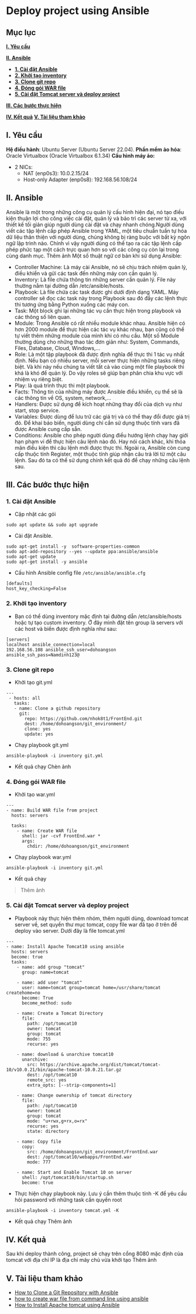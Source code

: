 # **Deploy project using Ansible**
## **Mục lục**
[**I. Yêu cầu**](https://github.com/nhok8t1/Viettel-Digital-Talent-Program-2022/edit/main/Practice-2/DoHoangSon/README.md#i-y%C3%AAu-c%E1%BA%A7u)

[**II. Ansible**](https://github.com/nhok8t1/Viettel-Digital-Talent-Program-2022/edit/main/Practice-2/DoHoangSon/README.md#ii-ansible)

   - [**1. Cài đặt Ansible**](https://github.com/nhok8t1/Viettel-Digital-Talent-Program-2022/edit/main/Practice-2/DoHoangSon/README.md#1-c%C3%A0i-%C4%91%E1%BA%B7t-ansible)
   - [**2. Khởi tạo inventory**](https://github.com/nhok8t1/Viettel-Digital-Talent-Program-2022/edit/main/Practice-2/DoHoangSon/README.md#2-kh%E1%BB%9Fi-t%E1%BA%A1o-inventory)
   - [**3. Clone git repo**](https://github.com/nhok8t1/Viettel-Digital-Talent-Program-2022/edit/main/Practice-2/DoHoangSon/README.md#3-clone-git-repo)
   - [**4. Đóng gói WAR file**](https://github.com/nhok8t1/Viettel-Digital-Talent-Program-2022/edit/main/Practice-2/DoHoangSon/README.md#4-%C4%91%C3%B3ng-g%C3%B3i-war-file)
   - [**5. Cài đặt Tomcat server và deploy project**](https://github.com/nhok8t1/Viettel-Digital-Talent-Program-2022/edit/main/Practice-2/DoHoangSon/README.md#5-c%C3%A0i-%C4%91%E1%BA%B7t-tomcat-server-v%C3%A0-deploy-project)

[**III. Các bước thực hiện**](https://github.com/nhok8t1/Viettel-Digital-Talent-Program-2022/edit/main/Practice-2/DoHoangSon/README.md#iii-c%C3%A1c-b%C6%B0%E1%BB%9Bc-th%E1%BB%B1c-hi%E1%BB%87n)

[**IV. Kết quả**](https://github.com/nhok8t1/Viettel-Digital-Talent-Program-2022/edit/main/Practice-2/DoHoangSon/README.md#iv-k%E1%BA%BFt-qu%E1%BA%A3)
[**V. Tài liệu tham khảo**](https://github.com/nhok8t1/Viettel-Digital-Talent-Program-2022/edit/main/Practice-2/DoHoangSon/README.md#v-t%C3%A0i-li%E1%BB%87u-tham-kh%E1%BA%A3o)
## **I. Yêu cầu**
**Hệ điều hành**: Ubuntu Server (Ubuntu Server 22.04).
**Phần mềm ảo hóa**: Oracle Virtualbox (Oracle Virtualbox 6.1.34)
**Cấu hình máy ảo:**
- 2 NICs:
    + NAT (enp0s3): 10.0.2.15/24
    + Host-only Adapter (enp0s8): 192.168.56.108/24

## **II. Ansible**
Ansible là một trong những công cụ quản lý cấu hình hiện đại, nó tạo điều kiện thuận lợi cho công việc cài đặt, quản lý và bảo trì các server từ xa, với thiết kế tối giản giúp người dùng cài đặt và chạy nhanh chóng.Người dùng viết các tập lệnh cấp phép Ansible trong YAML, một tiêu chuẩn tuần tự hóa dữ liệu thân thiện với người dùng, chúng không bị ràng buộc với bất kỳ ngôn ngữ lập trình nào. Chính vì vậy người dùng có thể tạo ra các tập lệnh cấp phép phức tạp một cách trực quan hơn so với các công cụ còn lại trong cùng danh mục.
Thêm ảnh
Một số thuật ngữ cơ bản khi sử dụng Ansible:
- Controller Machine: Là máy cài Ansible, nó sẽ chịu trách nhiệm quản lý, điều khiển và gửi các task đến những máy con cần quản lý.
- Inventory: Là file chứa thông tin những server cần quản lý. File này thường nằm tại đường dẫn /etc/ansible/hosts.
- Playbook: Là file chứa các task được ghi dưới định dạng YAML. Máy controller sẽ đọc các task này trong Playbook sau đó đẩy các lệnh thực thi tương ứng bằng Python xuống các máy con.
- Task: Một block ghi lại những tác vụ cần thực hiện trong playbook và các thông số liên quan.
- Module: Trong Ansible có rất nhiều module khác nhau. Ansible hiện có hơn 2000 module để thực hiện các tác vụ khác nhau, bạn cũng có thể tự viết thêm những module của mình khi có nhu cầu. Một số Module thường dùng cho những thao tác đơn giản như: System, Commands, Files, Database, Cloud, Windows,...
- Role: Là một tập playbook đã được định nghĩa để thực thi 1 tác vụ nhất định. Nếu bạn có nhiều server, mỗi server thực hiện những tasks riêng biệt. Và khi này nếu chúng ta viết tất cả vào cùng một file playbook thì khá là khó để quản lý. Do vậy roles sẽ giúp bạn phân chia khu vực với nhiệm vụ riêng biệt.
- Play: là quá trình thực thi một playbook.
- Facts: Thông tin của những máy được Ansible điều khiển, cụ thể sẽ là các thông tin về OS, system, network,…
- Handlers: Được sử dụng để kích hoạt những thay đổi của dịch vụ như start, stop service.
- Variables: Được dùng để lưu trữ các giá trị và có thể thay đổi được giá trị đó. Để khai báo biến, người dùng chỉ cần sử dụng thuộc tính vars đã được Ansible cung cấp sẵn.
- Conditions: Ansible cho phép người dùng điều hướng lệnh chạy hay giới hạn phạm vi để thực hiện câu lệnh nào đó. Hay nói cách khác, khi thỏa mãn điều kiện thì câu lệnh mới được thực thi. Ngoài ra, Ansible còn cung cấp thuộc tính Register, một thuộc tính giúp nhận câu trả lời từ một câu lệnh. Sau đó ta có thể sử dụng chính kết quả đó để chạy những câu lệnh sau.
## **III. Các bước thực hiện**
### **1. Cài đặt Ansible**
- Cập nhật các gói
```
sudo apt update && sudo apt upgrade
```
- Cài đặt Ansible. 
```
sudo apt-get install -y  software-properties-common
sudo apt-add-repository --yes --update ppa:ansible/ansible
sudo apt-get update
sudo apt-get install -y ansible
```
- Cấu hình Ansible config file `/etc/ansible/ansible.cfg`
```
[defaults]
host_key_checking=False
```
### **2. Khởi tạo inventory**
- Bạn có thể dùng inventory mặc định tại đường dẫn /etc/ansible/hosts hoặc tự tạo custom inventory. Ở đây mình đặt tên group là servers với các host và biến được định nghĩa như sau:
```
[servers]
localhost ansible_connection=local
192.168.56.108 ansible_ssh_user=dohoangson ansible_ssh_pass=Namdinh123@
```
### **3. Clone git repo**
- Khởi tạo git.yml
```
---
 - hosts: all
   tasks:
   - name: Clone a github repository
     git:
       repo: https://github.com/nhok8t1/FrontEnd.git
       dest: /home/dohoangson/git_environment/
       clone: yes
       update: yes
```
- Chạy playbook git.yml
```
ansible-playbook -i inventory git.yml
```
- Kết quả chạy
Chèn ảnh
### **4. Đóng gói WAR file**
- Khởi tạo war.yml
```
---
- name: Build WAR file from project
  hosts: servers

  tasks: 
    - name: Create WAR file
      shell: jar -cvf FrontEnd.war *
      args:
        chdir: /home/dohoangson/git_environment
```
- Chạy playbook war.yml
```
ansible-playbook -i inventory git.yml
```
- Kết quả chạy
> Thêm ảnh

### **5. Cài đặt Tomcat server và deploy project**
- Playbook này thực hiện thêm nhóm, thêm người dùng, download tomcat server về, set quyền thư mục tomcat, copy file war đã tạo ở trên để deploy vào server. Dưới đây là file tomcat.yml
```
---
- name: Install Apache Tomcat10 using ansible
  hosts: servers
  become: true
  tasks:
    - name: add group "tomcat"
      group: name=tomcat

    - name: add user "tomcat"
      user: name=tomcat group=tomcat home=/usr/share/tomcat createhome=no
      become: True
      become_method: sudo

    - name: Create a Tomcat Directory
      file:
        path: /opt/tomcat10
        owner: tomcat
        group: tomcat
        mode: 755
        recurse: yes

    - name: download & unarchive tomcat10
      unarchive:
        src: https://archive.apache.org/dist/tomcat/tomcat-10/v10.0.21/bin/apache-tomcat-10.0.21.tar.gz
        dest: /opt/tomcat10
        remote_src: yes
        extra_opts: [--strip-components=1]

    - name: Change ownership of tomcat directory
      file:
        path: /opt/tomcat10
        owner: tomcat
        group: tomcat
        mode: "u+rwx,g+rx,o=rx"
        recurse: yes
        state: directory

    - name: Copy file
      copy:
        src: /home/dohoangson/git_environment/FrontEnd.war
        dest: /opt/tomcat10/webapps/FrontEnd.war
        mode: 777

    - name: Start and Enable Tomcat 10 on server
      shell: /opt/tomcat10/bin/startup.sh
      become: true
```
- Thực hiện chạy playbook này. Lưu ý cần thêm thuộc tính -K để yêu cầu hỏi password với những task cần quyền root
```
ansible-playbook -i inventory tomcat.yml -K
```
- Kết quả chạy
Thêm ảnh
## **IV. Kết quả**
Sau khi deploy thành công, project sẽ chạy trên cổng 8080 mặc định của tomcat với địa chỉ IP là địa chỉ máy chủ vừa khởi tạo
Thêm ảnh
## **V. Tài liệu tham khảo**
- [How to Clone a Git Repository with Ansible](https://linuxhandbook.com/clone-git-ansible/#:~:text=Cloning%20a%20Git%20Repository%20with%20Ansible%20playbook,-Now%20that%20you&text=Edit%20the%20file%20and%20add%20the%20following%20entries.&text=In%20the%20playbook%20above%2C%20you,to%20the%20SQLite%20GitHub%20repository.)
- [how to create war file from command line using ansible](https://stackoverflow.com/questions/57922048/how-to-create-war-file-from-command-line-using-ansible)
- [How to Install Apache tomcat using Ansible](https://automateinfra.com/2022/01/08/how-to-deploy-apache-tomcat-using-ansible/)
